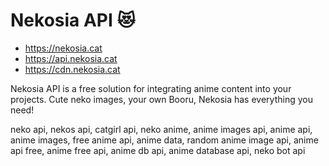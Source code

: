 # Nekosia API 😻
- https://nekosia.cat
- https://api.nekosia.cat
- https://cdn.nekosia.cat

Nekosia API is a free solution for integrating anime content into your projects. Cute neko images, your own Booru, Nekosia has everything you need!

neko api, nekos api, catgirl api, neko anime, anime images api, anime api, anime images, free anime api, anime data, random anime image api, anime api free, anime free api, anime db api, anime database api, neko bot api

